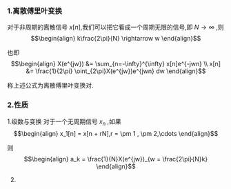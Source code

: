 ### 1.离散傅里叶变换
对于非周期的离散信号 $x[n]$,我们可以把它看成一个周期无限的信号,即 $N \rightarrow \infty$ ,则
$$\begin{align}
    k\frac{2\pi}{N} \rightarrow w
\end{align}$$

也即
$$\begin{align}
    X(e^{jw}) &= \sum_{n=-\infty}^{\infty} x[n]e^{-jwn} \\
    x[n] &= \frac{1}{2\pi} \oint_{2\pi}X(e^{jw})e^{jwn} dw
\end{align}$$

称上述公式为离散傅里叶变换对.

### 2.性质
1.级数与变换
对于一个无周期信号 $x_{n}$ ,如果
$$\begin{align}
    x_1[n] = x[n + rN],r = \pm 1 , \pm 2,\cdots
\end{align}$$

则
$$\begin{align}
    a_k = \frac{1}{N}X(e^{jw})_{w = \frac{2\pi}{N}k}
\end{align}$$

2.